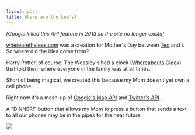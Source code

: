 ```yaml
---
layout: post
title: Where are the Lee's?
---
```


*[Google killed this API feature in 2013 so the site no longer exists]*

[wherearethelees.com](http://www.wherearethelees.com/) was a creation for Mother's Day between [Ted](http://www.twitter.com/tedlee/) and I. So where did the idea come from?

Harry Potter, of course. The Weasley's had a clock ([Whereabouts Clock](http://en.wikipedia.org/wiki/Magical_objects_in_Harry_Potter#Weasley_family_clock)) that told them where everyone in the family was at all times.

Short of being magical, we created this because my Mom doesn't yet own a cell phone.

Right now it's a mash-up of [Google's Map API](https://developers.google.com/maps/) and [Twitter's API](https://dev.twitter.com).

A "DINNER!" button that allows my Mom to press a button that sends a text to all our phones may be in the pipes for the near future.

<img src="{{ site.baseurl }}/img/wherearethelees.jpg">